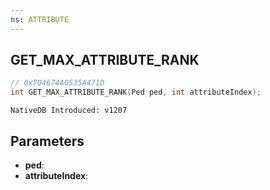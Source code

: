 ```yaml
---
ns: ATTRIBUTE
---
```

## GET_MAX_ATTRIBUTE_RANK

```c
// 0x704674A0535A471D
int GET_MAX_ATTRIBUTE_RANK(Ped ped, int attributeIndex);
```

```
NativeDB Introduced: v1207
```

## Parameters
* **ped**:
* **attributeIndex**:
